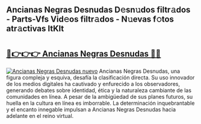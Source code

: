 ## Ancianas Negras Desnudas D𝚎sn𝚞dos filtr𝚊dos - Parts-Vfs Vid𝚎os filtr𝚊dos - N𝚞evas f𝚘tos atr𝚊ctivas ItKlt

# <h2><a href="http://mbbbqj.tromn.icu/?c=Ancianas+Negras+Desnudas">🔗👉👉👉 Ancianas Negras Desnudas 🔗🔗</a></h2>

[![Ancianas Negras Desnudas nuevo](https://i.imgur.com/pEAQMta.gif)](http://mbbbqj.tromn.icu/?c=Ancianas+Negras+Desnudas)
Ancianas Negras Desnudas, una figura compleja y esquiva, desafía la clasificación directa. Su uso innovador de los medios digitales ha cautivado y enfurecido a los observadores, generando debates sobre identidad, ética y la naturaleza cambiante de las comunidades en línea. A pesar de la ambigüedad de sus planes futuros, su huella en la cultura en línea es imborrable. La determinación inquebrantable y el encanto innegable impulsan a Ancianas Negras Desnudas hacia adelante en el reino virtual.
